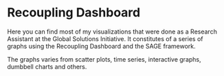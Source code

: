# Recoupling Dashboard 

Here you can find most of my visualizations that were done as a Research Assistant at the Global Solutions Initiative. It constitutes of a series of graphs using the Recoupling Dashboard and the SAGE framework.

The graphs varies from scatter plots, time series, interactive graphs, dumbbell charts and others. 
